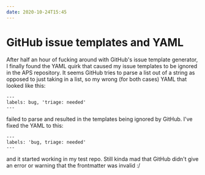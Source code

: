 ```yaml
---
date: 2020-10-24T15:45
---
```


# GitHub issue templates and YAML

After half an hour of fucking around with GitHub's issue template generator, I finally found the YAML quirk that caused my issue templates to be ignored in the APS repository. It seems GitHub tries to parse a list out of a string as opposed to just taking in a list, so my wrong (for both cases) YAML that looked like this:

```
---
labels: bug, 'triage: needed'
---
```

failed to parse and resulted in the templates being ignored by GitHub. I've fixed the YAML to this:

```
---
labels: 'bug, triage: needed'
---
```

and it started working in my test repo. Still kinda mad that GitHub didn't give an error or warning that the frontmatter was invalid :/
